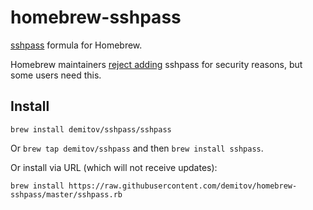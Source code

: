 # homebrew-sshpass
[sshpass](https://sourceforge.net/projects/sshpass/) formula for Homebrew.

Homebrew maintainers [reject adding](https://github.com/Homebrew/homebrew/pull/18332) sshpass for security reasons, but some users need this.

## Install

```
brew install demitov/sshpass/sshpass
```

Or `brew tap demitov/sshpass` and then `brew install sshpass`.

Or install via URL (which will not receive updates):

```
brew install https://raw.githubusercontent.com/demitov/homebrew-sshpass/master/sshpass.rb
```
